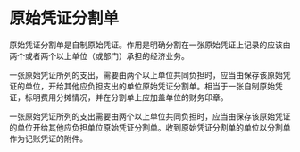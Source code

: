 # 原始凭证分割单

原始凭证分割单是自制原始凭证。作用是明确分割在一张原始凭证上记录的应该由两个或者两个以上单位（或部门）承担的经济业务。

一张原始凭证所列的支出，需要由两个以上单位共同负担时，应当由保存该原始凭证的单位，开给其他应负担支出的单位原始凭证分割单。相当于一张自制原始凭证，标明费用分摊情况，并在分割单上应加盖单位的财务印章。

一张原始凭证所列的支出需要由两个以上单位共同负担时，应当由保存该原始凭证的单位开给其他应负担单位原始凭证分割单。收到原始凭证分割单的单位以分割单作为记账凭证的附件。

